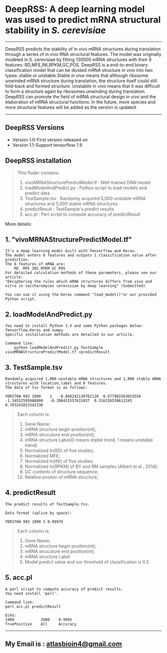 # DeepRSS: A deep learning model was used to predict mRNA structural stability in *S. cerevisiae* 
***

DeepRSS predicts the stability of in vivo mRNA structures during translation through a series of in vivo RNA structural features. The model was originally modeled in S. cerevisiae by fitting 130000 mRNA structures with their 6  features: RD,MFE,INI,RPKM,GC,POS. DeepRSS is a end-to-end binary classification model that can be divided mRNA structure *in vivo* into two types: stable or unstable.Stable *in vivo* means that although ribosome unwinded mRNA structure during translation, the structure itself could still fold-back and formed structure. Unstabile *in vivo* means that it was difficult to form a structure again by ribosomes unwinding during translation. DeepRSS can promote the field of mRNA structural design *in vivo* and the elaboration of mRNA structural functions. In the future, more species and more structural features will be added as the version is updated.

***
## DeepRSS Versions

* Version 1.0-First version released on 
* Version 1.1-Support tensorflow 1.9

## DeepRSS installation



>This floder contains:
>1.	vivoMRNAStructurePredictModel.tf	:	Well-trained DNN model
>2.	loadModelAndPredict.py	:	Python script to load models and predict data
>3.	TestSample.tsv	:	Randomly acquired 5,000 unstable mRNA structures and 5,000 stable mRNA structures.
>4.	predictResult	:	TestSample's predict results
>5. acc.pl		:		Perl script to compute accuracy of predictResult
	
More details:

## 1.	"vivoMRNAStructurePredictModel.tf"

	It's a deep learning model built with Tensorflow and Keras. 
	The model enters 6 features and outputs 1 classification value after prediction.
	The 6 features of mRNA are:
		RD	MFE	INI	RPKM GC	POS
	For detailed calculation methods of these parameters, please see our article:
	"Deciphering the rules which mRNA structures differs from vivo and vitro in saccharomyces cerevisiae by deep learning" (Submitted)
	
	You can use it using the Keras command "load_model()"or our provided Python script.
	
## 2. loadModelAndPredict.py
	
	You need to install Python 3.X and some Python packages below:
	Tensorflow,Keras and numpy
	Specific installation methods are detailed in our article.
	
	Command line:
		python loadModelAndPredict.py TestSample vivoMRNAStructurePredictModel.tf >predictResult
		
## 3. TestSample.tsv

	Randomly acquired 1,000 unstable mRNA structures and 1,000 stable mRNA structures with location,label and 6 features.
	The data of tsv format is as follows:
	
	YDR376W	993	1090	1	-0.868242130762128	0.577981563653556	-1.34552595068809	-0.200431557615837	0.316326530612245	0.703241053342336
	
>	Each column is:
>	1. Gene Name;
>	2. mRNA structure begin position(nt);
>	3. mRNA strucuture end position(nt);
>	4. mRNA structure Label(0 means stable trend, 1 means unstable trend)
>	5. Normalized ln(RD) of five studies;
>	6. Normalized MFE;
>	7. Normalized ln(INI) of five studies;
>	8. Normalized ln(RPKM) of BY and RM samples (Albert et al., 2014);
>	9. GC contents of structure sequence;
>	10. Relative positon of mRNA structure;
	
## 4. predictResult

	The predict results of TestSample.tsv.
	
	Data format (splice by space):
	
	YDR376W 993 1090 1 0.99978
	
>	Each column is:
>	1. Gene Name;
>	2. mRNA structure begin position(nt);
>	3. mRNA strucuture end position(nt);
>	4. mRNA structure Label
>	5. Model predict value and our threshold of classification is 0.5.

## 5. acc.pl

	A perl script to compute accuracy of predict results.
	You need install 'perl'.
	
	Command line:
	perl acc.pl predictResult
	
	Echo:
	1999 		   	2000    0.9995
	TruePositive	All		Accuracy
    
--------
My Email is : atlasbioin4@gmail.com
--------
	


